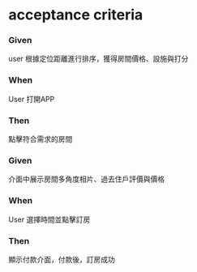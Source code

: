 # acceptance criteria

### Given
user 根據定位距離進行排序，獲得房間價格、設施與打分
### When
User 打開APP
### Then
點擊符合需求的房間
### Given
介面中展示房間多角度相片、過去住戶評價與價格
### When
User 選擇時間並點擊訂房
### Then
顯示付款介面，付款後，訂房成功
